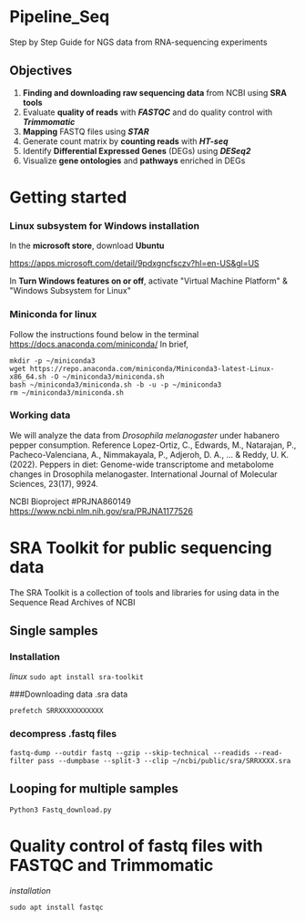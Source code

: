 
# Pipeline_Seq
Step by Step Guide for NGS data from RNA-sequencing experiments

Objectives
------------

1) **Finding and downloading raw sequencing data** from NCBI using **SRA tools**
2) Evaluate **quality of reads** with **_FASTQC_** and do quality control with **_Trimmomatic_**
3) **Mapping** FASTQ files using **_STAR_**
4) Generate count matrix by **counting reads** with **_HT-seq_**
5) Identify **Differential Expressed Genes** (DEGs) using **_DESeq2_**
6) Visualize **gene ontologies** and **pathways** enriched in DEGs

# **Getting started**

### Linux subsystem for Windows installation

In the **microsoft store**, download **Ubuntu**

https://apps.microsoft.com/detail/9pdxgncfsczv?hl=en-US&gl=US

In **Turn Windows features on or off**, activate "Virtual Machine Platform" & "Windows Subsystem for Linux"

### Miniconda for linux

Follow the instructions found below in the terminal
https://docs.anaconda.com/miniconda/
In brief, 

```
mkdir -p ~/miniconda3
wget https://repo.anaconda.com/miniconda/Miniconda3-latest-Linux-x86_64.sh -O ~/miniconda3/miniconda.sh
bash ~/miniconda3/miniconda.sh -b -u -p ~/miniconda3
rm ~/miniconda3/miniconda.sh
```

### Working data

We will analyze the data from _Drosophila melanogaster_ under habanero pepper consumption. 
Reference
Lopez-Ortiz, C., Edwards, M., Natarajan, P., Pacheco-Valenciana, A., Nimmakayala, P., Adjeroh, D. A., ... & Reddy, U. K. (2022). Peppers in diet: Genome-wide transcriptome and metabolome changes in Drosophila melanogaster. International Journal of Molecular Sciences, 23(17), 9924.

NCBI Bioproject #PRJNA860149
https://www.ncbi.nlm.nih.gov/sra/PRJNA1177526

# SRA Toolkit for public sequencing data

The SRA Toolkit is a collection of tools and libraries for using data in the Sequence Read Archives of NCBI


## Single samples

### Installation

_linux_
```sudo apt install sra-toolkit```

###Downloading data .sra data

```prefetch SRRXXXXXXXXXXX```

### decompress .fastq files

```fastq-dump --outdir fastq --gzip --skip-technical --readids --read-filter pass --dumpbase --split-3 --clip ~/ncbi/public/sra/SRRXXXX.sra```


## Looping for multiple samples

```Python3 Fastq_download.py```

# Quality control of fastq files with FASTQC and Trimmomatic

_installation_

```sudo apt install fastqc```


###










